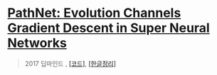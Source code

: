 # [PathNet: Evolution Channels Gradient Descent in Super Neural Networks](https://arxiv.org/abs/1701.08734)


> 2017 딥마인드 , [[코드]](https://researchcode.com/code/2267283464/pathnet-evolution-channels-gradient-descent-in-super-neural-networks/), [[한글정리]](http://solarisailab.com/archives/569)
